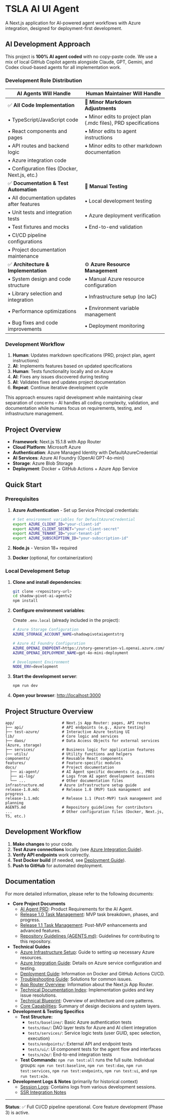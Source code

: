 # TSLA AI UI Agent

A Next.js application for AI-powered agent workflows with Azure integration, designed for deployment-first development.

## AI Development Approach

This project is **100% AI agent coded** with no copy-paste code. We use a mix of local GitHub Copilot agents alongside Claude, GPT, Gemini, and Codex cloud-based agents for all implementation work.

### Development Role Distribution

| **AI Agents Will Handle** | **Human Maintainer Will Handle** |
|---------------------------|-----------------------------------|
| ✅ **All Code Implementation** | 📝 **Minor Markdown Adjustments** |
| • TypeScript/JavaScript code | • Minor edits to  project plan (.mdc files), PRD specifications |
| • React components and pages | • Minor edits to agent instructions |
| • API routes and backend logic | • Minor edits to other markdown documentation |
| • Azure integration code | |
| • Configuration files (Docker, Next.js, etc.) | |
| ✅ **Documentation & Test Automation** | 🧪 **Manual Testing** |
| • All documentation updates after features | • Local development testing |
| • Unit tests and integration tests | • Azure deployment verification |
| • Test fixtures and mocks | • End-to-end validation |
| • CI/CD pipeline configurations | |
| • Project documentation maintenance | |
| ✅ **Architecture & Implementation** | ⚙️ **Azure Resource Management** |
| • System design and code structure | • Manual Azure resource configuration |
| • Library selection and integration | • Infrastructure setup (no IaC) |
| • Performance optimizations | • Environment variable management |
| • Bug fixes and code improvements | • Deployment monitoring |

### Development Workflow

1. **Human**: Updates markdown specifications (PRD, project plan, agent instructions)
2. **AI**: Implements features based on updated specifications
3. **Human**: Tests functionality locally and on Azure
4. **AI**: Fixes any issues discovered during testing
5. **AI**: Validates fixes and updates project documentation
6. **Repeat**: Continue iterative development cycle

This approach ensures rapid development while maintaining clear separation of concerns - AI handles all coding complexity, validation, and documentation while humans focus on requirements, testing, and infrastructure management.

## Project Overview

- **Framework**: Next.js 15.1.8 with App Router
- **Cloud Platform**: Microsoft Azure
- **Authentication**: Azure Managed Identity with DefaultAzureCredential
- **AI Services**: Azure AI Foundry (OpenAI GPT-4o-mini)
- **Storage**: Azure Blob Storage
- **Deployment**: Docker + GitHub Actions + Azure App Service


## Quick Start

### Prerequisites

1. **Azure Authentication** - Set up Service Principal credentials:
   ```bash
   # Set environment variables for DefaultAzureCredential
   export AZURE_CLIENT_ID="your-client-id"
   export AZURE_CLIENT_SECRET="your-client-secret"
   export AZURE_TENANT_ID="your-tenant-id"
   export AZURE_SUBSCRIPTION_ID="your-subscription-id"
   ```

2. **Node.js** - Version 18+ required

3. **Docker** (optional, for containerization)

### Local Development Setup

1. **Clone and install dependencies**:
   ```bash
   git clone <repository-url>
   cd shadow-pivot-ai-agentv2
   npm install
   ```

2. **Configure environment variables**:
   
   Create `.env.local` (already included in the project):
   ```bash
   # Azure Storage Configuration
   AZURE_STORAGE_ACCOUNT_NAME=shadowpivotaiagentstrg
   
   # Azure AI Foundry Configuration
   AZURE_OPENAI_ENDPOINT=https://story-generation-v1.openai.azure.com/
   AZURE_OPENAI_DEPLOYMENT_NAME=gpt-4o-mini-deployment
   
   # Development Environment
   NODE_ENV=development
   ```

3. **Start the development server**:
   ```bash
   npm run dev
   ```

4. **Open your browser**: [http://localhost:3000](http://localhost:3000)

## Project Structure Overview

```
app/                     # Next.js App Router: pages, API routes
├── api/                 # API endpoints (e.g., Azure testing)
├── test-azure/          # Interactive Azure testing UI
lib/                     # Core logic and services
├── daos/                # Data Access Objects for external services (Azure, storage)
├── services/            # Business logic for application features
├── utils/               # Utility functions and helpers
components/              # Reusable React components
features/                # Feature-specific modules
docs/                    # Project documentation
  ├── ai-agent/          # AI Agent specific documents (e.g., PRD)
  ├── ai-log/            # Logs from AI agent development sessions
  └── ...                # Other documentation files
infrastructure.md       # Azure infrastructure setup guide
release-1.0.mdc          # Release 1.0 (MVP) task management and progress
release-1.1.mdc          # Release 1.1 (Post-MVP) task management and planning
AGENTS.md                # Repository guidelines for contributors
...                      # Other configuration files (Docker, Next.js, TS, etc.)
```

## Development Workflow

1. **Make changes** to your code.
2. **Test Azure connections** locally (see [Azure Integration Guide](./docs/AZURE_INTEGRATION.md)).
3. **Verify API endpoints** work correctly.
4. **Test Docker build** (if needed, see [Deployment Guide](./docs/DEPLOYMENT.md)).
5. **Push to GitHub** for automated deployment.

## Documentation

For more detailed information, please refer to the following documents:

- **Core Project Documents**
  - [AI Agent PRD](./prd.md): Product Requirements for the AI Agent.
  - [Release 1.0 Task Management](./release-1.0.mdc): MVP task breakdown, phases, and progress.
  - [Release 1.1 Task Management](./release-1.1.mdc): Post-MVP enhancements and advanced features.
  - [Repository Guidelines (AGENTS.md)](./AGENTS.md): Guidelines for contributing to this repository.
- **Technical Guides**
  - [Azure Infrastructure Setup](./infrastructure.md): Guide to setting up necessary Azure resources.
  - [Azure Integration Guide](./docs/AZURE_INTEGRATION.md): Details on Azure service configuration and testing.
  - [Deployment Guide](./docs/DEPLOYMENT.md): Information on Docker and GitHub Actions CI/CD.
  - [Troubleshooting Guide](./docs/TROUBLESHOOTING.md): Solutions for common issues.
  - [App Router Overview](./docs/app-router-overview.md): Information about the Next.js App Router.
  - [Technical Documentation Index](./docs/technical/README.md): Implementation guides and key issue resolutions.
  - [Technical Blueprint](./docs/technical/blueprint/README.md): Overview of architecture and core patterns.
  - [Core Capabilities](./docs/technical/blueprint/core-capabilities.md): Summary of design decisions and system layers.
- **Development & Testing Specifics**
  - **Test Structure:**
    - `tests/baseline/`: Basic Azure authentication tests
    - `tests/dao/`: DAO layer tests for Azure and AI client integration
    - `tests/services/`: Service logic tests (user GUID, spec selection, execution)
    - `tests/endpoints/`: External API and endpoint tests
    - `tests/ui/`: UI component tests for the agent flow and interfaces
    - `tests/e2e/`: End-to-end integration tests
  - **Test Commands:** `npm run test:all` runs the full suite. Individual groups: `npm run test:baseline`, `npm run test:dao`, `npm run test:services`, `npm run test:endpoints`, `npm run test:ui`, and `npm run test:e2e`.
- **Development Logs & Notes** (primarily for historical context)
  - [Session Logs](./docs/ai-log/): Contains logs from various development sessions.
  - [SSR Integration Notes](./docs/session-1-4b-ssr-integration.md)

---

**Status**: ✅ Full CI/CD pipeline operational. Core feature development (Phase 3) is active.

